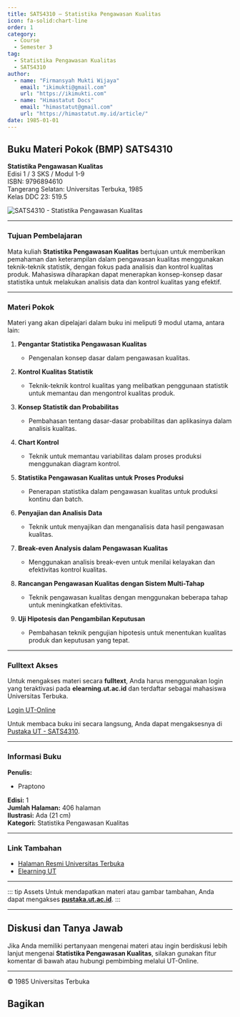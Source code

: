 ```yaml
--- 
title: SATS4310 – Statistika Pengawasan Kualitas
icon: fa-solid:chart-line
order: 1
category:
  - Course
  - Semester 3
tag:
  - Statistika Pengawasan Kualitas
  - SATS4310
author:
  - name: "Firmansyah Mukti Wijaya"
    email: "ikimukti@gmail.com"
    url: "https://ikimukti.com"
  - name: "Himastatut Docs"
    email: "himastatut@gmail.com"
    url: "https://himastatut.my.id/article/"
date: 1985-01-01
--- 
```


## Buku Materi Pokok (BMP) SATS4310

**Statistika Pengawasan Kualitas**  
Edisi 1 / 3 SKS / Modul 1-9  
ISBN: 9796894610  
Tangerang Selatan: Universitas Terbuka, 1985  
Kelas DDC 23: 519.5  

![SATS4310 - Statistika Pengawasan Kualitas](https://pustaka.ut.ac.id/lib/wp-content/uploads/2020/07/STAT4215-1410x2000.jpg)

--- 

### Tujuan Pembelajaran

Mata kuliah **Statistika Pengawasan Kualitas** bertujuan untuk memberikan pemahaman dan keterampilan dalam pengawasan kualitas menggunakan teknik-teknik statistik, dengan fokus pada analisis dan kontrol kualitas produk. Mahasiswa diharapkan dapat menerapkan konsep-konsep dasar statistika untuk melakukan analisis data dan kontrol kualitas yang efektif.

--- 

### Materi Pokok

Materi yang akan dipelajari dalam buku ini meliputi 9 modul utama, antara lain:

1. **Pengantar Statistika Pengawasan Kualitas**
   - Pengenalan konsep dasar dalam pengawasan kualitas.
   
2. **Kontrol Kualitas Statistik**
   - Teknik-teknik kontrol kualitas yang melibatkan penggunaan statistik untuk memantau dan mengontrol kualitas produk.
   
3. **Konsep Statistik dan Probabilitas**
   - Pembahasan tentang dasar-dasar probabilitas dan aplikasinya dalam analisis kualitas.
   
4. **Chart Kontrol**
   - Teknik untuk memantau variabilitas dalam proses produksi menggunakan diagram kontrol.
   
5. **Statistika Pengawasan Kualitas untuk Proses Produksi**
   - Penerapan statistika dalam pengawasan kualitas untuk produksi kontinu dan batch.
   
6. **Penyajian dan Analisis Data**
   - Teknik untuk menyajikan dan menganalisis data hasil pengawasan kualitas.
   
7. **Break-even Analysis dalam Pengawasan Kualitas**
   - Menggunakan analisis break-even untuk menilai kelayakan dan efektivitas kontrol kualitas.
   
8. **Rancangan Pengawasan Kualitas dengan Sistem Multi-Tahap**
   - Teknik pengawasan kualitas dengan menggunakan beberapa tahap untuk meningkatkan efektivitas.
   
9. **Uji Hipotesis dan Pengambilan Keputusan**
   - Pembahasan teknik pengujian hipotesis untuk menentukan kualitas produk dan keputusan yang tepat.

--- 

### Fulltext Akses

Untuk mengakses materi secara **fulltext**, Anda harus menggunakan login yang teraktivasi pada **elearning.ut.ac.id** dan terdaftar sebagai mahasiswa Universitas Terbuka.

[Login UT-Online](http://elearning.ut.ac.id)

Untuk membaca buku ini secara langsung, Anda dapat mengaksesnya di [Pustaka UT - SATS4310](https://pustaka.ut.ac.id/lib/sats4215-pengumpulan-dan-penyajian-data/).

--- 

### Informasi Buku

**Penulis:**  
- Praptono  

**Edisi:** 1  
**Jumlah Halaman:** 406 halaman  
**Ilustrasi:** Ada (21 cm)  
**Kategori:** Statistika Pengawasan Kualitas  

--- 

### Link Tambahan

- [Halaman Resmi Universitas Terbuka](https://www.ut.ac.id)
- [Elearning UT](http://elearning.ut.ac.id)

--- 

::: tip Assets
Untuk mendapatkan materi atau gambar tambahan, Anda dapat mengakses **[pustaka.ut.ac.id](https://pustaka.ut.ac.id)**.
:::

--- 

## Diskusi dan Tanya Jawab

Jika Anda memiliki pertanyaan mengenai materi atau ingin berdiskusi lebih lanjut mengenai **Statistika Pengawasan Kualitas**, silakan gunakan fitur komentar di bawah atau hubungi pembimbing melalui UT-Online.

--- 

<footer>
  <p>© 1985 Universitas Terbuka</p>
</footer>


## Bagikan
<Share colorful />
<GitContributors />
<GitChangelog />